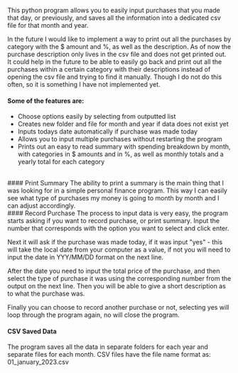 This python program allows you to easily input purchases that you made that day, or previously, and saves all the information into a dedicated csv file for that month and year.

In the future I would like to implement a way to print out all the purchases by category with the $ amount and %, as well as the description. As of now the purchase description only lives in the csv file and does not get printed out. It could help in the future to be able to easily go back and print out all the purchases within a certain category with their descriptions instead of opening the csv file and trying to find it manually. Though I do not do this often, so it is something I have not implemented yet.
<br/>
#### Some of the features are:
- Choose options easily by selecting from outputted list
- Creates new folder and file for month and year if data does not exist yet
- Inputs todays date automatically if purchase was made today
- Allows you to input multiple purchases without restarting the program
- Prints out an easy to read summary with spending breakdown by month, with categories in $ amounts and in %, as well as monthly totals and a yearly total for each category
<br/>
#### Print Summary
The ability to print a summary is the main thing that I was looking for in a simple personal finance program. This way I can easily see what type of purchases my money is going to month by month and I can adjust accordingly.
<br/>
#### Record Purchase
The process to input data is very easy, the program starts asking if you want to record purchase, or print summary. Input the number that corresponds with the option you want to select and click enter. 

Next it will ask if the purchase was made today, if it was input "yes" - this will take the local date from your computer as a value, if not you will need to input the date in YYY/MM/DD format on the next line.

After the date you need to input the total price of the purchase, and then select the type of purchase it was using the corresponding number from the output on the next line. Then you will be able to give a short description as to what the purchase was.

Finally you can choose to record another purchase or not, selecting yes will loop through the program again, no will close the program.
<br>
#### CSV Saved Data

The program saves all the data in separate folders for each year and separate files for each month. CSV files have the file name format as: 01_january_2023.csv
